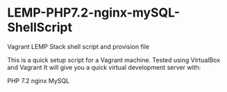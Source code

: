 # LEMP-PHP7.2-nginx-mySQL-ShellScript
Vagrant LEMP Stack shell script and provision file

This is a quick setup script for a Vagrant machine.  Tested using VirtualBox and Vagrant
It will give you a quick virtual development server with:

PHP 7.2
nginx
MySQL 

